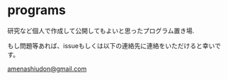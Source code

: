 # programs
研究など個人で作成して公開してもよいと思ったプログラム置き場.

もし問題等あれば、issueもしくは以下の連絡先に連絡をいただけると幸いです。

amenashiudon@gmail.com
